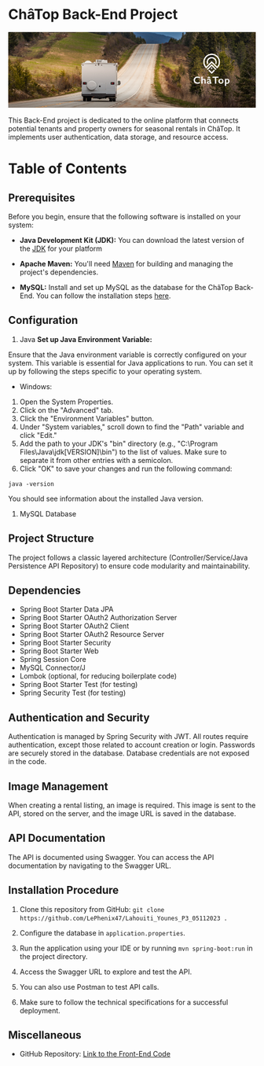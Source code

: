 # ChâTop Back-End Project

![ChâTop Logo](./src/main/resources/static/images/chatop-banner.png)

This Back-End project is dedicated to the online platform that connects potential tenants and property owners for seasonal rentals in ChâTop. It implements user authentication, data storage, and resource access.

# Table of Contents

## Prerequisites

Before you begin, ensure that the following software is installed on your system:

- **Java Development Kit (JDK):** You can download the latest version of the [JDK](https://adoptopenjdk.net/) for your platform

- **Apache Maven:** You'll need [Maven](https://maven.apache.org/) for building and managing the project's dependencies.

- **MySQL:** Install and set up MySQL as the database for the ChâTop Back-End. You can follow the installation steps [here](https://openclassrooms.com/fr/courses/6971126-implementez-vos-bases-de-donnees-relationnelles-avec-sql/7152681-installez-le-sgbd-mysql).

## Configuration

1. Java
**Set up Java Environment Variable:**

Ensure that the Java environment variable is correctly configured on your system. This variable is essential for Java applications to run. You can set it up by following the steps specific to your operating system.

- Windows:

1. Open the System Properties.
2. Click on the "Advanced" tab.
3. Click the "Environment Variables" button.
4. Under "System variables," scroll down to find the "Path" variable and click "Edit."
5. Add the path to your JDK's "bin" directory (e.g., "C:\Program Files\Java\jdk[VERSION]\bin") to the list of values. Make sure to separate it from other entries with a semicolon.
6. Click "OK" to save your changes and run the following command:

```shell
java -version
```

You should see information about the installed Java version.

1. MySQL Database

## Project Structure

The project follows a classic layered architecture (Controller/Service/Java Persistence API Repository) to ensure code modularity and maintainability.

## Dependencies

- Spring Boot Starter Data JPA
- Spring Boot Starter OAuth2 Authorization Server
- Spring Boot Starter OAuth2 Client
- Spring Boot Starter OAuth2 Resource Server
- Spring Boot Starter Security
- Spring Boot Starter Web
- Spring Session Core
- MySQL Connector/J
- Lombok (optional, for reducing boilerplate code)
- Spring Boot Starter Test (for testing)
- Spring Security Test (for testing)


## Authentication and Security

Authentication is managed by Spring Security with JWT. All routes require authentication, except those related to account creation or login. Passwords are securely stored in the database. Database credentials are not exposed in the code.

## Image Management

When creating a rental listing, an image is required. This image is sent to the API, stored on the server, and the image URL is saved in the database.

## API Documentation

The API is documented using Swagger. You can access the API documentation by navigating to the Swagger URL.

## Installation Procedure

1. Clone this repository from GitHub: `git clone https://github.com/LePhenix47/Lahouiti_Younes_P3_05112023 .`

2. Configure the database in `application.properties`.

3. Run the application using your IDE or by running `mvn spring-boot:run` in the project directory.

4. Access the Swagger URL to explore and test the API.

5. You can also use Postman to test API calls.

6. Make sure to follow the technical specifications for a successful deployment.

## Miscellaneous

- GitHub Repository: [Link to the Front-End Code](https://github.com/OpenClassrooms-Student-Center/Developpez-le-back-end-en-utilisant-Java-et-Spring)
